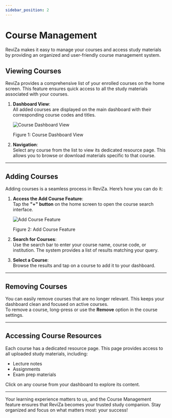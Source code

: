 ```yaml
---
sidebar_position: 2
---
```


# Course Management

ReviZa makes it easy to manage your courses and access study materials by providing an organized and user-friendly course management system.

## Viewing Courses

ReviZa provides a comprehensive list of your enrolled courses on the home screen. This feature ensures quick access to all the study materials associated with your courses.

1. **Dashboard View**:  
   All added courses are displayed on the main dashboard with their corresponding course codes and titles.  

   <div style={{ textAlign: 'center', margin: '20px 0' }}>
     <img
       src="/img/screen-shots/reviza_home.jpg"
       alt="Course Dashboard View"
       style={{
         border: '1px solid #ddd',
         borderRadius: '8px',
         padding: '5px',
         maxWidth: '200px',
         width: '100%',
       }}
     />
     <p style={{ fontSize: '0.9rem', color: '#666' }}>Figure 1: Course Dashboard View</p>
   </div>

2. **Navigation**:  
   Select any course from the list to view its dedicated resource page. This allows you to browse or download materials specific to that course.

---

## Adding Courses

Adding courses is a seamless process in ReviZa. Here’s how you can do it:

1. **Access the Add Course Feature**:  
   Tap the **"+" button** on the home screen to open the course search interface.  

   <div style={{ textAlign: 'center', margin: '20px 0' }}>
     <img
       src="/img/screen-shots/search_course_view.jpg"
       alt="Add Course Feature"
       style={{
         border: '1px solid #ddd',
         borderRadius: '8px',
         padding: '5px',
         maxWidth: '200px',
         width: '100%',
       }}
     />
     <p style={{ fontSize: '0.9rem', color: '#666' }}>Figure 2: Add Course Feature</p>
   </div>

2. **Search for Courses**:  
   Use the search bar to enter your course name, course code, or institution. The system provides a list of results matching your query.

3. **Select a Course**:  
   Browse the results and tap on a course to add it to your dashboard.

---

## Removing Courses

You can easily remove courses that are no longer relevant. This keeps your dashboard clean and focused on active courses.  
To remove a course, long-press or use the **Remove** option in the course settings.

---

## Accessing Course Resources

Each course has a dedicated resource page. This page provides access to all uploaded study materials, including:  

- Lecture notes  
- Assignments  
- Exam prep materials  

Click on any course from your dashboard to explore its content.

---

Your learning experience matters to us, and the Course Management feature ensures that ReviZa becomes your trusted study companion. Stay organized and focus on what matters most: your success!
